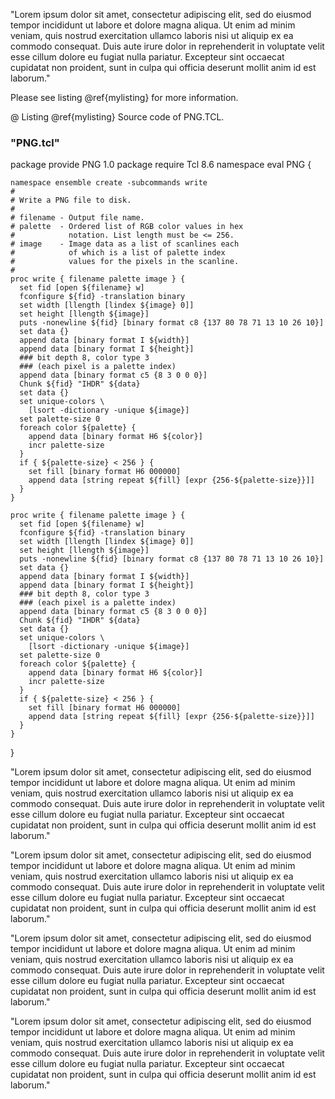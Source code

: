 

"Lorem ipsum dolor sit amet, consectetur adipiscing elit, sed do eiusmod tempor
incididunt ut labore et dolore magna aliqua. Ut enim ad minim veniam, quis
nostrud exercitation ullamco laboris nisi ut aliquip ex ea commodo consequat.
Duis aute irure dolor in reprehenderit in voluptate velit esse cillum dolore eu
fugiat nulla pariatur. Excepteur sint occaecat cupidatat non proident, sunt in
culpa qui officia deserunt mollit anim id est laborum."

Please see listing @ref{mylisting} for more information.

@ Listing @ref{mylisting}
  Source code of PNG.TCL.

  ### "PNG.tcl"

  package provide PNG 1.0 
  package require Tcl 8.6 
  namespace eval PNG {

    namespace ensemble create -subcommands write
    #
    # Write a PNG file to disk.
    #
    # filename - Output file name.
    # palette  - Ordered list of RGB color values in hex 
    #            notation. List length must be <= 256.
    # image    - Image data as a list of scanlines each
    #            of which is a list of palette index
    #            values for the pixels in the scanline.
    #
    proc write { filename palette image } { 
      set fid [open ${filename} w]
      fconfigure ${fid} -translation binary
      set width [llength [lindex ${image} 0]] 
      set height [llength ${image}]
      puts -nonewline ${fid} [binary format c8 {137 80 78 71 13 10 26 10}]
      set data {}
      append data [binary format I ${width}]
      append data [binary format I ${height}]
      ### bit depth 8, color type 3
      ### (each pixel is a palette index)
      append data [binary format c5 {8 3 0 0 0}] 
      Chunk ${fid} "IHDR" ${data}
      set data {}
      set unique-colors \
        [lsort -dictionary -unique ${image}]
      set palette-size 0
      foreach color ${palette} {
        append data [binary format H6 ${color}]
        incr palette-size
      }   
      if { ${palette-size} < 256 } { 
        set fill [binary format H6 000000]
        append data [string repeat ${fill} [expr {256-${palette-size}}]]
      }   
    }

    proc write { filename palette image } { 
      set fid [open ${filename} w]
      fconfigure ${fid} -translation binary
      set width [llength [lindex ${image} 0]] 
      set height [llength ${image}]
      puts -nonewline ${fid} [binary format c8 {137 80 78 71 13 10 26 10}]
      set data {}
      append data [binary format I ${width}]
      append data [binary format I ${height}]
      ### bit depth 8, color type 3
      ### (each pixel is a palette index)
      append data [binary format c5 {8 3 0 0 0}] 
      Chunk ${fid} "IHDR" ${data}
      set data {}
      set unique-colors \
        [lsort -dictionary -unique ${image}]
      set palette-size 0
      foreach color ${palette} {
        append data [binary format H6 ${color}]
        incr palette-size
      }   
      if { ${palette-size} < 256 } { 
        set fill [binary format H6 000000]
        append data [string repeat ${fill} [expr {256-${palette-size}}]]
      }   
    }
  }


"Lorem ipsum dolor sit amet, consectetur adipiscing elit, sed do eiusmod tempor
incididunt ut labore et dolore magna aliqua. Ut enim ad minim veniam, quis
nostrud exercitation ullamco laboris nisi ut aliquip ex ea commodo consequat.
Duis aute irure dolor in reprehenderit in voluptate velit esse cillum dolore eu
fugiat nulla pariatur. Excepteur sint occaecat cupidatat non proident, sunt in
culpa qui officia deserunt mollit anim id est laborum."

"Lorem ipsum dolor sit amet, consectetur adipiscing elit, sed do eiusmod tempor
incididunt ut labore et dolore magna aliqua. Ut enim ad minim veniam, quis
nostrud exercitation ullamco laboris nisi ut aliquip ex ea commodo consequat.
Duis aute irure dolor in reprehenderit in voluptate velit esse cillum dolore eu
fugiat nulla pariatur. Excepteur sint occaecat cupidatat non proident, sunt in
culpa qui officia deserunt mollit anim id est laborum."

"Lorem ipsum dolor sit amet, consectetur adipiscing elit, sed do eiusmod tempor
incididunt ut labore et dolore magna aliqua. Ut enim ad minim veniam, quis
nostrud exercitation ullamco laboris nisi ut aliquip ex ea commodo consequat.
Duis aute irure dolor in reprehenderit in voluptate velit esse cillum dolore eu
fugiat nulla pariatur. Excepteur sint occaecat cupidatat non proident, sunt in
culpa qui officia deserunt mollit anim id est laborum."

"Lorem ipsum dolor sit amet, consectetur adipiscing elit, sed do eiusmod tempor
incididunt ut labore et dolore magna aliqua. Ut enim ad minim veniam, quis
nostrud exercitation ullamco laboris nisi ut aliquip ex ea commodo consequat.
Duis aute irure dolor in reprehenderit in voluptate velit esse cillum dolore eu
fugiat nulla pariatur. Excepteur sint occaecat cupidatat non proident, sunt in
culpa qui officia deserunt mollit anim id est laborum."

